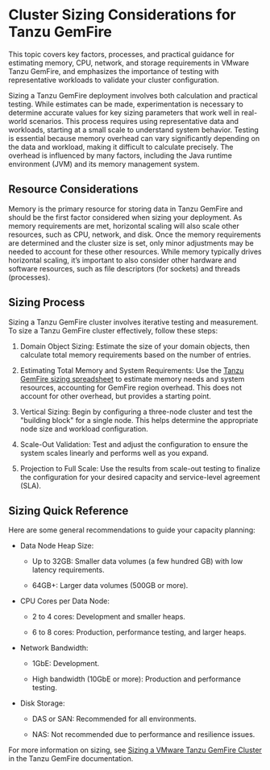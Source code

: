 #  ​Cluster Sizing Considerations for Tanzu GemFire

This topic covers key factors, processes, and practical guidance for estimating memory, CPU, network, and storage requirements in VMware Tanzu GemFire, and emphasizes the importance of testing with representative workloads to validate your cluster configuration.

Sizing a Tanzu GemFire deployment involves both calculation and practical testing. While estimates can be made, experimentation is necessary to determine accurate values for key sizing parameters that work well in real-world scenarios. This process requires using representative data and workloads, starting at a small scale to understand system behavior. Testing is essential because memory overhead can vary significantly depending on the data and workload, making it difficult to calculate precisely. The overhead is influenced by many factors, including the Java runtime environment (JVM) and its memory management system.

## Resource Considerations

Memory is the primary resource for storing data in Tanzu GemFire and should be the first factor considered when sizing your deployment. As memory requirements are met, horizontal scaling will also scale other resources, such as CPU, network, and disk. Once the memory requirements are determined and the cluster size is set, only minor adjustments may be needed to account for these other resources. While memory typically drives horizontal scaling, it’s important to also consider other hardware and software resources, such as file descriptors (for sockets) and threads (processes).

## Sizing Process

Sizing a Tanzu GemFire cluster involves iterative testing and measurement. To size a Tanzu GemFire cluster effectively, follow these steps:

1. Domain Object Sizing: Estimate the size of your domain objects, then calculate total memory requirements based on the number of entries.

2. Estimating Total Memory and System Requirements: Use the [Tanzu GemFire sizing spreadsheet](https://techdocs.broadcom.com/content/dam/broadcom/techdocs/us/en/assets/vmware-tanzu/data-solutions/tanzu-gemfire/10-1/gf/attachments-system_sizing_worksheet_v1.xlsx) to estimate memory needs and system resources, accounting for GemFire region overhead. This does not account for other overhead, but provides a starting point.

3. Vertical Sizing: Begin by configuring a three-node cluster and test the "building block" for a single node. This helps determine the appropriate node size and workload configuration.

4. Scale-Out Validation: Test and adjust the configuration to ensure the system scales linearly and performs well as you expand.

5. Projection to Full Scale: Use the results from scale-out testing to finalize the configuration for your desired capacity and service-level agreement (SLA).

## Sizing Quick Reference

Here are some general recommendations to guide your capacity planning:

* Data Node Heap Size:

  * Up to 32GB: Smaller data volumes (a few hundred GB) with low latency requirements.

  * 64GB+: Larger data volumes (500GB or more).

* CPU Cores per Data Node:

  * 2 to 4 cores: Development and smaller heaps.

  * 6 to 8 cores: Production, performance testing, and larger heaps.

* Network Bandwidth:

  * 1GbE: Development.

  * High bandwidth (10GbE or more): Production and performance testing.

* Disk Storage:

  * DAS or SAN: Recommended for all environments.

  * NAS: Not recommended due to performance and resilience issues.

For more information on sizing, see [Sizing a VMware Tanzu GemFire Cluster](https://techdocs.broadcom.com/us/en/vmware-tanzu/data-solutions/tanzu-gemfire/10-1/gf/configuring-cluster_config-cluster_sizing.html#vertical-sizing) in the Tanzu GemFire documentation.